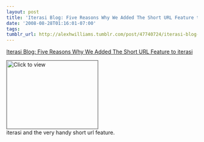 ```yaml
---
layout: post
title: 'Iterasi Blog: Five Reasons Why We Added The Short URL Feature to iterasi'
date: '2008-08-28T01:16:01-07:00'
tags: 
tumblr_url: http://alexhwilliams.tumblr.com/post/47740724/iterasi-blog-five-reasons-why-we-added-the-short-url
---
```

<a href="https://www.iterasi.net/OpenViewer.aspx?sqrlitid=c98LhoeSR0yqkoDPH93gLg">Iterasi Blog: Five Reasons Why We Added The Short URL Feature to iterasi</a><br/><p><a href="https://www.iterasi.net/OpenViewer.aspx?sqrlitid=c98LhoeSR0yqkoDPH93gLg" target="_blank"> <img src="http://AssetHost01a.iterasi.net/ec2eb670e447/94d5ad32ba6b/ff6f9e86baa1/13e66bdec69f/b83c9442-454b-48db-b5de-da4bd0478c6c/thumbnail.jpg???20080828081545???xZQMp4/d2Rkg4kcB/UK8fm1x1UzqcYQUaLE0T8068dyiUwWeB0huIS6tDc8RYLB9U3CsYm/gUxXO7ggiP2GsphfILUbgvtclKuaG1xn3hyJZFUV1YZVJr4+ozoBp04PszxKNRpyNLMZXVFdEl3BgeHNGBweT0hzNw1HCyasJaTg=" width="240" height="180" style="border:solid 1px #666" alt="Click to view"/></a>
<br/>iterasi and the very handy short url feature.</p>
